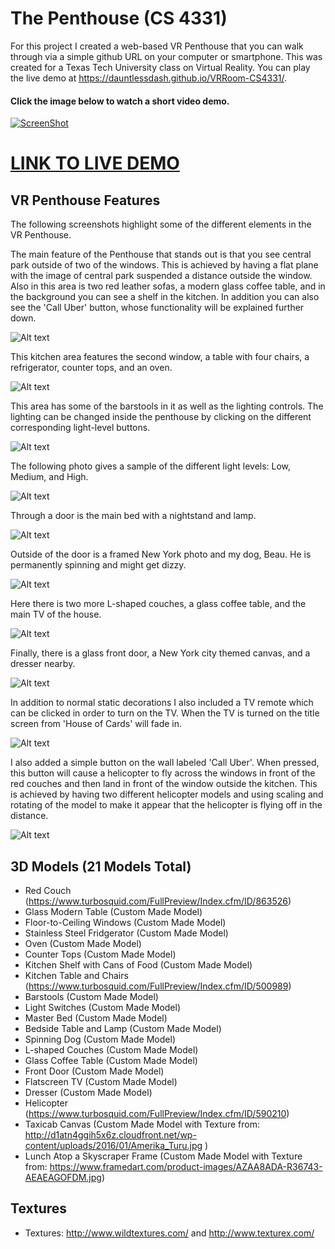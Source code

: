 # The Penthouse (CS 4331)

For this project I created a web-based VR Penthouse that you can walk through via a simple github URL on your computer or smartphone. This was created for a Texas Tech University class on Virtual Reality. You can play the live demo at https://dauntlessdash.github.io/VRRoom-CS4331/.

#### Click the image below to watch a short video demo.
[![ScreenShot](https://github.com/DauntlessDash/VRRoom-CS4331/blob/master/screenshots/VideoThumb.png)](https://www.youtube.com/watch?v=GXNYU2xVG3c)


# [**LINK TO LIVE DEMO** ](https://dauntlessdash.github.io/VRRoom-CS4331/)

## VR Penthouse Features

The following screenshots highlight some of the different elements in the VR Penthouse.

The main feature of the Penthouse that stands out is that you see central park outside of two of the windows. This is achieved by having a flat plane with the image of central park suspended a distance outside the window. Also in this area is two red leather sofas, a modern glass coffee table, and in the background you can see a shelf in the kitchen. In addition you can also see the 'Call Uber' button, whose functionality will be explained further down.

![Alt text](https://github.com/DauntlessDash/VRRoom-CS4331/blob/master/screenshots/Screenshot1.png)

This kitchen area features the second window, a table with four chairs, a refrigerator, counter tops, and an oven.

![Alt text](https://github.com/DauntlessDash/VRRoom-CS4331/blob/master/screenshots/Screenshot2.png)

This area has some of the barstools in it as well as the lighting controls. The lighting can be changed inside the penthouse by clicking on the different corresponding light-level buttons. 

![Alt text](https://github.com/DauntlessDash/VRRoom-CS4331/blob/master/screenshots/Screenshot3.png)

The following photo gives a sample of the different light levels: Low, Medium, and High.

![Alt text](https://github.com/DauntlessDash/VRRoom-CS4331/blob/master/screenshots/colorwave.png)

Through a door is the main bed with a nightstand and lamp. 

![Alt text](https://github.com/DauntlessDash/VRRoom-CS4331/blob/master/screenshots/Screenshot4.png)

Outside of the door is a framed New York photo and my dog, Beau. He is permanently spinning and might get dizzy.

![Alt text](https://github.com/DauntlessDash/VRRoom-CS4331/blob/master/screenshots/Screenshot5.png)

Here there is two more L-shaped couches, a glass coffee table, and the main TV of the house.

![Alt text](https://github.com/DauntlessDash/VRRoom-CS4331/blob/master/screenshots/Screenshot6.png)

Finally, there is a glass front door, a New York city themed canvas, and a dresser nearby.

![Alt text](https://github.com/DauntlessDash/VRRoom-CS4331/blob/master/screenshots/Screensho7.png)

In addition to normal static decorations I also included a TV remote which can be clicked in order to turn on the TV. When the TV is turned on the title screen from 'House of Cards' will fade in. 

![Alt text](https://github.com/DauntlessDash/VRRoom-CS4331/blob/master/screenshots/Screenshot9.png)

I also added a simple button on the wall labeled 'Call Uber'. When pressed, this button will cause a helicopter to fly across the windows in front of the red couches and then land in front of the window outside the kitchen. This is achieved by having two different helicopter models and using scaling and rotating of the model to make it appear that the helicopter is flying off in the distance.

![Alt text](https://github.com/DauntlessDash/VRRoom-CS4331/blob/master/screenshots/Screenshot8.png)

## 3D Models (21 Models Total)

* Red Couch (https://www.turbosquid.com/FullPreview/Index.cfm/ID/863526)
* Glass Modern Table (Custom Made Model)
* Floor-to-Ceiling Windows (Custom Made Model)
* Stainless Steel Fridgerator (Custom Made Model)
* Oven (Custom Made Model)
* Counter Tops (Custom Made Model)
* Kitchen Shelf with Cans of Food (Custom Made Model)
* Kitchen Table and Chairs (https://www.turbosquid.com/FullPreview/Index.cfm/ID/500989)
* Barstools (Custom Made Model)
* Light Switches (Custom Made Model)
* Master Bed (Custom Made Model)
* Bedside Table and Lamp (Custom Made Model)
* Spinning Dog (Custom Made Model)
* L-shaped Couches (Custom Made Model)
* Glass Coffee Table (Custom Made Model)
* Front Door (Custom Made Model)
* Flatscreen TV (Custom Made Model)
* Dresser (Custom Made Model)
* Helicopter (https://www.turbosquid.com/FullPreview/Index.cfm/ID/590210)
* Taxicab Canvas (Custom Made Model with Texture from: http://d1atn4ggih5x6z.cloudfront.net/wp-content/uploads/2016/01/Amerika_Turu.jpg )
* Lunch Atop a Skyscraper Frame (Custom Made Model with Texture from: https://www.framedart.com/product-images/AZAA8ADA-R36743-AEAEAGOFDM.jpg)


## Textures

* Textures: http://www.wildtextures.com/ and http://www.texturex.com/

